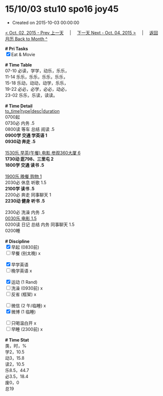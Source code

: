 # 15/10/03 stu10 spo16 joy45

- Created on 2015-10-03 00:00:00

[< Oct. 02, 2015 - Prev 上一天](/_archived/lifelogs/2015/10/d02.md) &nbsp; &nbsp; | &nbsp; &nbsp; [下一天 Next - Oct. 04, 2015 >](_archived/lifelogs/2015/10/d04.md) &nbsp; &nbsp; |  &nbsp; &nbsp; [返回月历 Back to Month ^](_archived/lifelogs/2015/10/index.md)
<br/><div><strong># Pri Tasks</strong></div><div><input checked="true" type="checkbox"/>Eat &amp; Movie<br/></div><div><br/></div><div><b># Time Table</b></div><div>07-10 必读，学学，动乐，乐乐，</div><div>11-14 乐乐，乐乐，乐乐，乐乐，</div><div>15-18 乐动，动动，动学，乐乐，</div><div>19-22 必必，必学，必必，动必，</div><div>23-02 乐乐，乐读，读读。</div><div><br/></div><div><b># Time Detail</b></div><div><u>to_time|type|desc|duration</u></div><div>0700起</div><div>0730必 内务 .5</div><div>0800读 等车 总结 阅读 .5</div><div><b>0900学 交通 学英语 1</b></div><div><b>0930动 奔走 .5</b></div><div><b><br/></b></div><div><u>1530乐 早茶(午餐) 电影 参观360大厦 6</u></div><div><b>1730动 逛798、三里屯 2</b></div><div><b>1800学 交通 读书 .5</b></div><div><br/></div><div><u>1900乐 晚餐 购物 1</u></div><div>2030必 休息 听歌 1.5</div><div><b>2100学 读书 .5</b></div><div>2200必 奔走 同事聊天 1</div><div><b>2230动 健身 听书 .5</b></div><div><b><br/></b></div><div>2300必 洗澡 内务 .5</div><div><u>0030乐 电影 1.5</u></div><div>0200读 日记 总结 内务 同事聊天 1.5</div><div>0200睡</div><div><br/></div><div><b># Discipline</b></div><div><input checked="true" type="checkbox"/>早起 (0830前) </div><div><input type="checkbox"/>早餐 (别太晚) x</div><div><br/></div><div><input checked="true" type="checkbox"/>早学英语 </div><div><input type="checkbox"/>晚学英语 x</div><div><br/></div><div><input checked="true" type="checkbox"/>运动 (1 Rand) </div><div><input type="checkbox"/>洗澡 (0930前) x</div><div><input type="checkbox"/>反省 (框架) x</div><div><br/></div><div><input type="checkbox"/>微信 (2 午/临睡) x</div><div><input checked="true" type="checkbox"/>微博 (1 临睡) </div><div><br/></div><div><input type="checkbox"/>只喝温白开 x</div><div><input type="checkbox"/>早睡 (2300前) x</div><div><br/></div><div><b># Time Stat</b></div><div>类，时，%<br clear="none"/>学2，10.5<br clear="none"/>动3，15.8<br clear="none"/>读2，10.5<br clear="none"/>乐8.5，44.7<br clear="none"/>必3.5，18.4</div><div>废0，0</div><div>总19</div><div><br/></div><div><br/></div>
